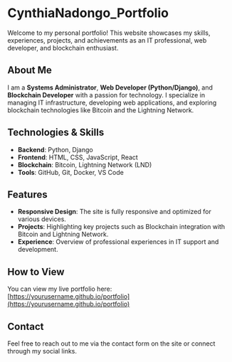 # CynthiaNadongo_Portfolio

Welcome to my personal portfolio! This website showcases my skills, experiences, projects, and achievements as an IT professional, web developer, and blockchain enthusiast.

## About Me
I am a **Systems Administrator**, **Web Developer (Python/Django)**, and **Blockchain Developer** with a passion for technology. I specialize in managing IT infrastructure, developing web applications, and exploring blockchain technologies like Bitcoin and the Lightning Network.

## Technologies & Skills
- **Backend**: Python, Django
- **Frontend**: HTML, CSS, JavaScript, React
- **Blockchain**: Bitcoin, Lightning Network (LND)
- **Tools**: GitHub, Git, Docker, VS Code

## Features
- **Responsive Design**: The site is fully responsive and optimized for various devices.
- **Projects**: Highlighting key projects such as Blockchain integration with Bitcoin and Lightning Network.
- **Experience**: Overview of professional experiences in IT support and development.

## How to View
You can view my live portfolio here:  
[https://yourusername.github.io/portfolio](https://yourusername.github.io/portfolio)

## Contact
Feel free to reach out to me via the contact form on the site or connect through my social links.
